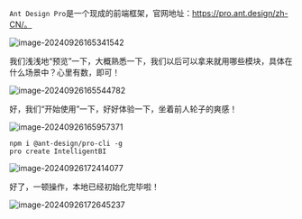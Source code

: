 `Ant Design Pro`是一个现成的前端框架，官网地址：https://pro.ant.design/zh-CN/。

![image-20240926165341542](https://typora-xubang.oss-cn-hangzhou.aliyuncs.com/2024_xubang/image-20240926165341542.png?AI_make_money=VX_AI19858122061)

我们浅浅地“预览”一下，大概熟悉一下，我们以后可以拿来就用哪些模块，具体在什么场景中？心里有数，即可！

![image-20240926165544782](https://typora-xubang.oss-cn-hangzhou.aliyuncs.com/2024_xubang/image-20240926165544782.png?AI_make_money=VX_AI19858122061)

好，我们“开始使用”一下，好好体验一下，坐着前人轮子的爽感！

![image-20240926165957371](https://typora-xubang.oss-cn-hangzhou.aliyuncs.com/2024_xubang/image-20240926165957371.png?AI_make_money=VX_AI19858122061)

```npm
npm i @ant-design/pro-cli -g
pro create IntelligentBI
```

![image-20240926172414077](https://typora-xubang.oss-cn-hangzhou.aliyuncs.com/2024_xubang/image-20240926172414077.png?AI_make_money=VX_AI19858122061)

好了，一顿操作，本地已经初始化完毕啦！

![image-20240926172645237](https://typora-xubang.oss-cn-hangzhou.aliyuncs.com/2024_xubang/image-20240926172645237.png?AI_make_money=VX_AI19858122061)

